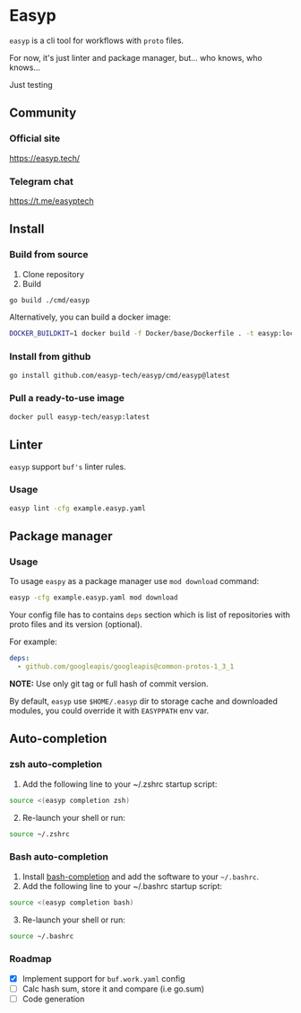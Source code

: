# Easyp

`easyp` is a cli tool for workflows with `proto` files.

For now, it's just linter and package manager, but... who knows, who knows...

Just testing

## Community

### Official site

https://easyp.tech/

### Telegram chat

https://t.me/easyptech

## Install

### Build from source

1. Clone repository
2. Build
```bash
go build ./cmd/easyp
```

Alternatively, you can build a docker image:
```bash
DOCKER_BUILDKIT=1 docker build -f Docker/base/Dockerfile . -t easyp:local-build
```

### Install from github

```bash
go install github.com/easyp-tech/easyp/cmd/easyp@latest
```

### Pull a ready-to-use image
```bash
docker pull easyp-tech/easyp:latest
```

## Linter

`easyp` support `buf's` linter rules.

### Usage

```bash
easyp lint -cfg example.easyp.yaml
```

## Package manager

### Usage

To usage `easpy` as a package manager use `mod download` command:

```bash
easyp -cfg example.easyp.yaml mod download
```

Your config file has to contains `deps` section which is list of repositories with proto files and its version (optional).

For example:

```yaml
deps:
  - github.com/googleapis/googleapis@common-protos-1_3_1
```

**NOTE:** Use only git tag or full hash of commit version.

By default, `easyp` use `$HOME/.easyp` dir to storage cache and downloaded modules, you could override it with `EASYPPATH` env var.

## Auto-completion

### zsh auto-completion

1. Add the following line to your ~/.zshrc startup script:

```bash
source <(easyp completion zsh)
```

2. Re-launch your shell or run:

```bash
source ~/.zshrc
```

### Bash auto-completion

1. Install [bash-completion](https://github.com/scop/bash-completion#installation) and add the software to your `~/.bashrc`.
2. Add the following line to your ~/.bashrc startup script:

```bash
source <(easyp completion bash)
```

3. Re-launch your shell or run:

```bash
source ~/.bashrc
```

### Roadmap

* [x] Implement support for `buf.work.yaml` config
* [ ] Calc hash sum, store it and compare (i.e go.sum)
* [ ] Code generation
